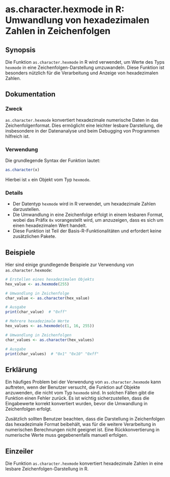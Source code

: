 <!--
Meta Description: # as.character.hexmode in R: Umwandlung von hexadezimalen Zahlen in Zeichenfolgen ## Synopsis Die Funktion `as.character.hexmode` in R wird verwendet,...
Meta Keywords: die, hexmode, character, funktion, zeichenfolgen
-->

# as.character.hexmode in R: Umwandlung von hexadezimalen Zahlen in Zeichenfolgen

## Synopsis
Die Funktion `as.character.hexmode` in R wird verwendet, um Werte des Typs `hexmode` in eine Zeichenfolgen-Darstellung umzuwandeln. Diese Funktion ist besonders nützlich für die Verarbeitung und Anzeige von hexadezimalen Zahlen.

## Dokumentation
### Zweck
`as.character.hexmode` konvertiert hexadezimale numerische Daten in das Zeichenfolgenformat. Dies ermöglicht eine leichter lesbare Darstellung, die insbesondere in der Datenanalyse und beim Debugging von Programmen hilfreich ist.

### Verwendung
Die grundlegende Syntax der Funktion lautet:
```R
as.character(x)
```
Hierbei ist `x` ein Objekt vom Typ `hexmode`.

### Details
- Der Datentyp `hexmode` wird in R verwendet, um hexadezimale Zahlen darzustellen.
- Die Umwandlung in eine Zeichenfolge erfolgt in einem lesbaren Format, wobei das Präfix `0x` vorangestellt wird, um anzuzeigen, dass es sich um einen hexadezimalen Wert handelt.
- Diese Funktion ist Teil der Basis-R-Funktionalitäten und erfordert keine zusätzlichen Pakete.

## Beispiele
Hier sind einige grundlegende Beispiele zur Verwendung von `as.character.hexmode`:

```R
# Erstellen eines hexadezimalen Objekts
hex_value <- as.hexmode(255)

# Umwandlung in Zeichenfolge
char_value <- as.character(hex_value)

# Ausgabe
print(char_value)  # "0xff"
```

```R
# Mehrere hexadezimale Werte
hex_values <- as.hexmode(c(1, 16, 255))

# Umwandlung in Zeichenfolgen
char_values <- as.character(hex_values)

# Ausgabe
print(char_values)  # "0x1" "0x10" "0xff"
```

## Erklärung
Ein häufiges Problem bei der Verwendung von `as.character.hexmode` kann auftreten, wenn der Benutzer versucht, die Funktion auf Objekte anzuwenden, die nicht vom Typ `hexmode` sind. In solchen Fällen gibt die Funktion einen Fehler zurück. Es ist wichtig sicherzustellen, dass die Eingabewerte korrekt konvertiert wurden, bevor die Umwandlung in Zeichenfolgen erfolgt.

Zusätzlich sollten Benutzer beachten, dass die Darstellung in Zeichenfolgen das hexadezimale Format beibehält, was für die weitere Verarbeitung in numerischen Berechnungen nicht geeignet ist. Eine Rückkonvertierung in numerische Werte muss gegebenenfalls manuell erfolgen.

## Einzeiler
Die Funktion `as.character.hexmode` konvertiert hexadezimale Zahlen in eine lesbare Zeichenfolgen-Darstellung in R.